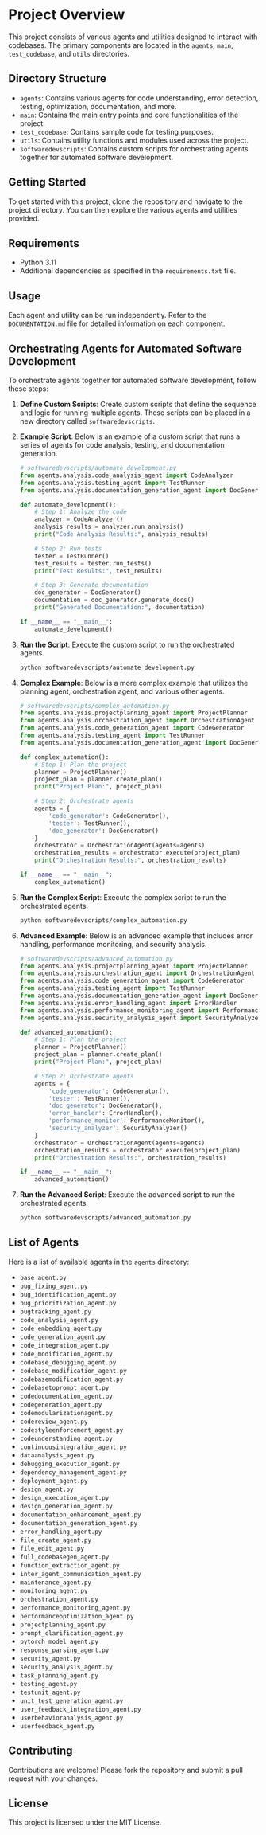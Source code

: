 # Project Overview

This project consists of various agents and utilities designed to interact with codebases. The primary components are located in the `agents`, `main`, `test_codebase`, and `utils` directories.

## Directory Structure

- `agents`: Contains various agents for code understanding, error detection, testing, optimization, documentation, and more.
- `main`: Contains the main entry points and core functionalities of the project.
- `test_codebase`: Contains sample code for testing purposes.
- `utils`: Contains utility functions and modules used across the project.
- `softwaredevscripts`: Contains custom scripts for orchestrating agents together for automated software development.

## Getting Started

To get started with this project, clone the repository and navigate to the project directory. You can then explore the various agents and utilities provided.

## Requirements

- Python 3.11
- Additional dependencies as specified in the `requirements.txt` file.

## Usage

Each agent and utility can be run independently. Refer to the `DOCUMENTATION.md` file for detailed information on each component.

## Orchestrating Agents for Automated Software Development

To orchestrate agents together for automated software development, follow these steps:

1. **Define Custom Scripts**: Create custom scripts that define the sequence and logic for running multiple agents. These scripts can be placed in a new directory called `softwaredevscripts`.

2. **Example Script**: Below is an example of a custom script that runs a series of agents for code analysis, testing, and documentation generation.

    ```python
    # softwaredevscripts/automate_development.py
    from agents.analysis.code_analysis_agent import CodeAnalyzer
    from agents.analysis.testing_agent import TestRunner
    from agents.analysis.documentation_generation_agent import DocGenerator

    def automate_development():
        # Step 1: Analyze the code
        analyzer = CodeAnalyzer()
        analysis_results = analyzer.run_analysis()
        print("Code Analysis Results:", analysis_results)

        # Step 2: Run tests
        tester = TestRunner()
        test_results = tester.run_tests()
        print("Test Results:", test_results)

        # Step 3: Generate documentation
        doc_generator = DocGenerator()
        documentation = doc_generator.generate_docs()
        print("Generated Documentation:", documentation)

    if __name__ == "__main__":
        automate_development()
    ```

3. **Run the Script**: Execute the custom script to run the orchestrated agents.

    ```sh
    python softwaredevscripts/automate_development.py
    ```

4. **Complex Example**: Below is a more complex example that utilizes the planning agent, orchestration agent, and various other agents.

    ```python
    # softwaredevscripts/complex_automation.py
    from agents.analysis.projectplanning_agent import ProjectPlanner
    from agents.analysis.orchestration_agent import OrchestrationAgent
    from agents.analysis.code_generation_agent import CodeGenerator
    from agents.analysis.testing_agent import TestRunner
    from agents.analysis.documentation_generation_agent import DocGenerator

    def complex_automation():
        # Step 1: Plan the project
        planner = ProjectPlanner()
        project_plan = planner.create_plan()
        print("Project Plan:", project_plan)

        # Step 2: Orchestrate agents
        agents = {
            'code_generator': CodeGenerator(),
            'tester': TestRunner(),
            'doc_generator': DocGenerator()
        }
        orchestrator = OrchestrationAgent(agents=agents)
        orchestration_results = orchestrator.execute(project_plan)
        print("Orchestration Results:", orchestration_results)

    if __name__ == "__main__":
        complex_automation()
    ```

5. **Run the Complex Script**: Execute the complex script to run the orchestrated agents.

    ```sh
    python softwaredevscripts/complex_automation.py
    ```

6. **Advanced Example**: Below is an advanced example that includes error handling, performance monitoring, and security analysis.

    ```python
    # softwaredevscripts/advanced_automation.py
    from agents.analysis.projectplanning_agent import ProjectPlanner
    from agents.analysis.orchestration_agent import OrchestrationAgent
    from agents.analysis.code_generation_agent import CodeGenerator
    from agents.analysis.testing_agent import TestRunner
    from agents.analysis.documentation_generation_agent import DocGenerator
    from agents.analysis.error_handling_agent import ErrorHandler
    from agents.analysis.performance_monitoring_agent import PerformanceMonitor
    from agents.analysis.security_analysis_agent import SecurityAnalyzer

    def advanced_automation():
        # Step 1: Plan the project
        planner = ProjectPlanner()
        project_plan = planner.create_plan()
        print("Project Plan:", project_plan)

        # Step 2: Orchestrate agents
        agents = {
            'code_generator': CodeGenerator(),
            'tester': TestRunner(),
            'doc_generator': DocGenerator(),
            'error_handler': ErrorHandler(),
            'performance_monitor': PerformanceMonitor(),
            'security_analyzer': SecurityAnalyzer()
        }
        orchestrator = OrchestrationAgent(agents=agents)
        orchestration_results = orchestrator.execute(project_plan)
        print("Orchestration Results:", orchestration_results)

    if __name__ == "__main__":
        advanced_automation()
    ```

7. **Run the Advanced Script**: Execute the advanced script to run the orchestrated agents.

    ```sh
    python softwaredevscripts/advanced_automation.py
    ```

## List of Agents

Here is a list of available agents in the `agents` directory:

- `base_agent.py`
- `bug_fixing_agent.py`
- `bug_identification_agent.py`
- `bug_prioritization_agent.py`
- `bugtracking_agent.py`
- `code_analysis_agent.py`
- `code_embedding_agent.py`
- `code_generation_agent.py`
- `code_integration_agent.py`
- `code_modification_agent.py`
- `codebase_debugging_agent.py`
- `codebase_modification_agent.py`
- `codebasemodification_agent.py`
- `codebasetoprompt_agent.py`
- `codedocumentation_agent.py`
- `codegeneration_agent.py`
- `codemodularizationagent.py`
- `codereview_agent.py`
- `codestyleenforcement_agent.py`
- `codeunderstanding_agent.py`
- `continuousintegration_agent.py`
- `dataanalysis_agent.py`
- `debugging_execution_agent.py`
- `dependency_management_agent.py`
- `deployment_agent.py`
- `design_agent.py`
- `design_execution_agent.py`
- `design_generation_agent.py`
- `documentation_enhancement_agent.py`
- `documentation_generation_agent.py`
- `error_handling_agent.py`
- `file_create_agent.py`
- `file_edit_agent.py`
- `full_codebasegen_agent.py`
- `function_extraction_agent.py`
- `inter_agent_communication_agent.py`
- `maintenance_agent.py`
- `monitoring_agent.py`
- `orchestration_agent.py`
- `performance_monitoring_agent.py`
- `performanceoptimization_agent.py`
- `projectplanning_agent.py`
- `prompt_clarification_agent.py`
- `pytorch_model_agent.py`
- `response_parsing_agent.py`
- `security_agent.py`
- `security_analysis_agent.py`
- `task_planning_agent.py`
- `testing_agent.py`
- `testunit_agent.py`
- `unit_test_generation_agent.py`
- `user_feedback_integration_agent.py`
- `userbehavioranalysis_agent.py`
- `userfeedback_agent.py`

## Contributing

Contributions are welcome! Please fork the repository and submit a pull request with your changes.

## License

This project is licensed under the MIT License.

